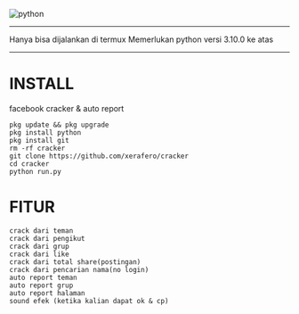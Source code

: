 ![python](https://img.shields.io/badge/-python-grey?style=for-the-badge&logo=python&logoColor=white&labelColor=8E2DE2)
-- -
 Hanya bisa dijalankan di termux
 Memerlukan python versi 3.10.0 ke atas
-- --

# INSTALL
facebook cracker &amp; auto report

```
pkg update && pkg upgrade
pkg install python
pkg install git
rm -rf cracker
git clone https://github.com/xerafero/cracker
cd cracker
python run.py
```


# FITUR

```
crack dari teman
crack dari pengikut
crack dari grup
crack dari like
crack dari total share(postingan)
crack dari pencarian nama(no login)
auto report teman
auto report grup
auto report halaman
sound efek (ketika kalian dapat ok & cp)
```
